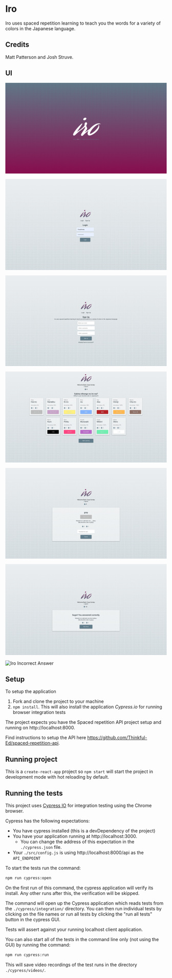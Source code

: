 # Iro

Iro uses spaced repetition learning to teach you the words for a variety of colors in the Japanese language.

## Credits

Matt Patterson and Josh Struve.

## UI

![Iro Branding](./screenshots/iro-branding.png "Iro Branding")

![Iro Log In](./screenshots/Iro-login.png "Iro Log In")

![Iro Sign Up](./screenshots/Iro-sign-up.png "Iro Sign Up")

![Iro Dashboard](./screenshots/iro-dashboard.png "Iro Dashboard")

![Iro Question](./screenshots/iro-question.png "Iro Question")

![Iro Correct Answer](./screenshots/Iro-correct-answer.png "Iro Correct Answer")

![Iro Incorrect Answer](.screenshots/Iro-incorrect-answer.png "Iro Incorrect Answer")

## Setup

To setup the application

1. Fork and clone the project to your machine
2. `npm install`. This will also install the application *Cypress.io* for running browser integration tests

The project expects you have the Spaced repetition API project setup and running on http://localhost:8000.

Find instructions to setup the API here https://github.com/Thinkful-Ed/spaced-repetition-api.

## Running project

This is a `create-react-app` project so `npm start` will start the project in development mode with hot reloading by default.

## Running the tests

This project uses [Cypress IO](https://docs.cypress.io) for integration testing using the Chrome browser.

Cypress has the following expectations:

- You have cypress installed (this is a devDependency of the project)
- You have your application running at http://localhost:3000.
  - You can change the address of this expectation in the `./cypress.json` file.
- Your `./src/config.js` is using http://localhost:8000/api as the `API_ENDPOINT`

To start the tests run the command:

```bash
npm run cypress:open
```

On the first run of this command, the cypress application will verify its install. Any other runs after this, the verification will be skipped.

The command will open up the Cypress application which reads tests from the `./cypress/integration/` directory. You can then run individual tests by clicking on the file names or run all tests by clicking the "run all tests" button in the cypress GUI.

Tests will assert against your running localhost client application.

You can also start all of the tests in the command line only (not using the GUI) by running the command:

```bash
npm run cypress:run
```

This will save video recordings of the test runs in the directory `./cypress/videos/`.
